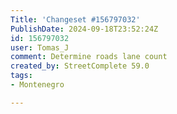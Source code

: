 ```yaml
---
Title: 'Changeset #156797032'
PublishDate: 2024-09-18T23:52:24Z
id: 156797032
user: Tomas_J
comment: Determine roads lane count
created_by: StreetComplete 59.0
tags:
- Montenegro

---
```

